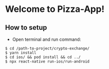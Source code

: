 # Welcome to Pizza-App!
## How to setup

- Open terminal and run command:

```
$ cd /path-to-project/crypto-exchange/
$ yarn install
$ cd ios/ && pod install && cd ../
$ npx react-native run-ios/run-android
```
